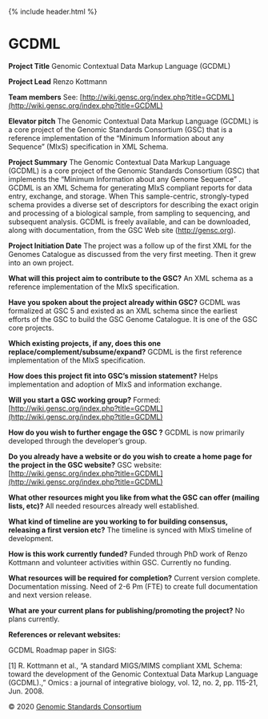 {% include header.html %}


GCDML
=====

**Project Title** Genomic Contextual Data Markup Language (GCDML)

**Project Lead** Renzo Kottmann

**Team members** See: [http://wiki.gensc.org/index.php?title=GCDML](http://wiki.gensc.org/index.php?title=GCDML)

**Elevator pitch** The Genomic Contextual Data Markup Language (GCDML) is a core project of the Genomic Standards Consortium (GSC) that is a reference implementation of the “Minimum Information about any Sequence” (MIxS) specification in XML Schema.

**Project Summary** The Genomic Contextual Data Markup Language (GCDML) is a core project of the Genomic Standards Consortium (GSC) that implements the “Minimum Information about any Genome Sequence” . GCDML is an XML Schema for generating MIxS compliant reports for data entry, exchange, and storage. When This sample-centric, strongly-typed schema provides a diverse set of descriptors for describing the exact origin and processing of a biological sample, from sampling to sequencing, and subsequent analysis. GCDML is freely available, and can be downloaded, along with documentation, from the GSC Web site (http://gensc.org).

**Project Initiation Date** The project was a follow up of the first XML for the Genomes Catalogue as discussed from the very first meeting. Then it grew into an own project.

**What will this project aim to contribute to the GSC?** An XML schema as a reference implementation of the MIxS specification.

**Have you spoken about the project already within GSC?** GCDML was formalized at GSC 5 and existed as an XML schema since the earliest efforts of the GSC to build the GSC Genome Catalogue. It is one of the GSC core projects.

**Which existing projects, if any, does this one replace/complement/subsume/expand?** GCDML is the first reference implementation of the MIxS specification.

**How does this project fit into GSC’s mission statement?** Helps implementation and adoption of MIxS and information exchange.

**Will you start a GSC working group?** Formed: [http://wiki.gensc.org/index.php?title=GCDML](http://wiki.gensc.org/index.php?title=GCDML)

**How do you wish to further engage the GSC ?** GCDML is now primarily developed through the developer’s group.

**Do you already have a website or do you wish to create a home page for the project in the GSC website?** GSC website: [http://wiki.gensc.org/index.php?title=GCDML](http://wiki.gensc.org/index.php?title=GCDML)

**What other resources might you like from what the GSC can offer (mailing lists, etc)?** All needed resources already well established.

**What kind of timeline are you working to for building consensus, releasing a first version etc?** The timeline is synced with MIxS timeline of development.

**How is this work currently funded?** Funded through PhD work of Renzo Kottmann and volunteer activities within GSC. Currently no funding.

**What resources will be required for completion?** Current version complete. Documentation missing. Need of 2-6 Pm (FTE) to create full documentation and next version release.

**What are your current plans for publishing/promoting the project?** No plans currently.

**References or relevant websites:**

GCDML Roadmap paper in SIGS:

\[1\] R. Kottmann et al., “A standard MIGS/MIMS compliant XML Schema: toward the development of the Genomic Contextual Data Markup Language (GCDML).,” Omics : a journal of integrative biology, vol. 12, no. 2, pp. 115-21, Jun. 2008.

© 2020 [Genomic Standards Consortium](https://gensc.org/ "Genomic Standards Consortium")
